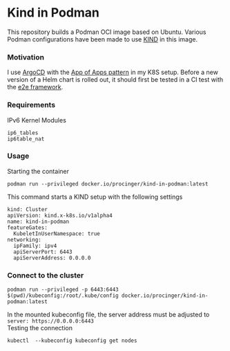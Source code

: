 # Kind in Podman

This repository builds a Podman OCI image based on Ubuntu. Various Podman configurations have been made to use [KIND](https://kind.sigs.k8s.io/) in this image.

### Motivation

I use [ArgoCD](https://argo-cd.readthedocs.io/en/stable/) with the [App of Apps pattern](https://argo-cd.readthedocs.io/en/stable/operator-manual/cluster-bootstrapping/) in my K8S setup. Before a new version of a Helm chart is rolled out, it should first be tested in a CI test with the [e2e framework](https://github.com/kubernetes-sigs/e2e-framework).

### Requirements

IPv6 Kernel Modules
```
ip6_tables
ip6table_nat
```

### Usage
Starting the container
```
podman run --privileged docker.io/procinger/kind-in-podman:latest
```
This command starts a KIND setup with the following settings
```
kind: Cluster
apiVersion: kind.x-k8s.io/v1alpha4
name: kind-in-podman
featureGates:
  KubeletInUserNamespace: true
networking:
  ipFamily: ipv4
  apiServerPort: 6443
  apiServerAddress: 0.0.0.0
```

### Connect to the cluster
``` 
podman run --privileged -p 6443:6443 $(pwd)/kubeconfig:/root/.kube/config docker.io/procinger/kind-in-podman:latest
```
In the mounted kubeconfig file, the server address must be adjusted to\
`server: https://0.0.0.0:6443`\
Testing the connection
```
kubectl  --kubeconfig kubeconfig get nodes
```
